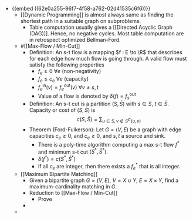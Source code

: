 - {{embed ((62e0a255-96f7-4f58-a762-02d41535c6f6))}}
	- [[Dynamic Programming]] is almost always same as finding the shortest path in a suitable graph on subproblems.
		- Table computation usually gives a [[Directed Acyclic Graph (DAG)]]. Hence, no negative cycles. Most table computation are in retrospect optimized Bellman-Ford.
	- #[[Max-Flow / Min-Cut]]
		- Definition: An s-t flow is a mapping $f : E \to \R$ that describes for each edge how much flow is going through. A valid flow must satisfy the following properties
			- $f_e \ge 0\  \forall e$ (non-negativity)
			- $f_e \le c_e \ \forall e$ (capacity)
			- ${f^\mathrm{in}_e(v)} = f^\mathrm{out}_e(v) \ \forall v \ne s,t$
			- Value of a flow is denoted by $\delta(f) = f^\mathrm{out}_s$
		- Definition: An s-t cut is a partition $(S, \bar{S})$ with $s \in S$, $t \in \bar{S}$. Capacity or cost of $(S , \bar{S})$ is
		  $$
		  c(S, \bar{S}) = \sum_{u \in S, v \notin S} c_{(u,v)}
		  $$
		- Theorem (Ford-Fulkerson): Let $G = (V,E)$ be a graph with edge capacities $c_e \ge 0$, and $c_e \ge 0$, and $s,t$ a source and sink.
			- There is a poly-time algorithm computing a max s-t flow $f^*$ and minimum s-t cut $(S^*, \bar{S}^*)$.
			- $\delta(f^*) = c(S^*, \bar{S}^*)$
			- If all $c_e$ are integer, then there exists a $f^*_e$ that is all integer.
	- [[Maximum Bipartite Matching]]
		- Given a bipartite graph $G = (V,E)$, $V = X \cup Y$, $E = X \times Y$, find a maximum-cardinality matching in $G$.
		- Reduction to [[Max-Flow / Min-Cut]]
			- Prove
		-
	-